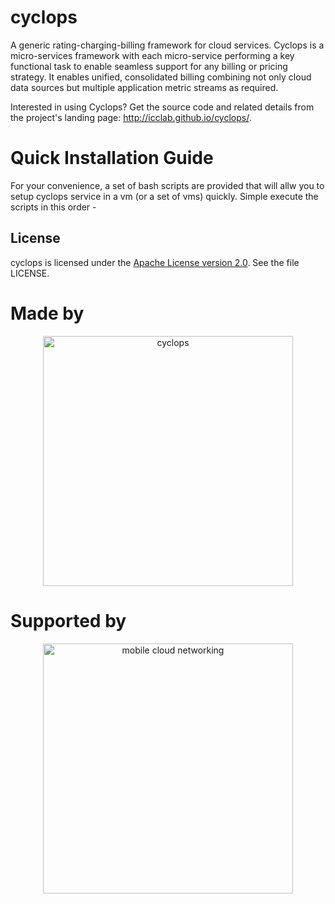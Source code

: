 # cyclops
A generic rating-charging-billing framework for cloud services. Cyclops is a micro-services framework with each micro-service performing a key functional task to enable seamless support for any billing or pricing strategy. It enables unified, consolidated billing combining not only cloud data sources but multiple application metric streams as required.

Interested in using Cyclops? Get the source code and related details from the project's landing page: <a href="http://icclab.github.io/cyclops/">http://icclab.github.io/cyclops/</a>.

# Quick Installation Guide
For your convenience, a set of bash scripts are provided that will allw you to setup cyclops service in a vm (or a set of vms) quickly. Simple execute the scripts in this order -


## License

cyclops is licensed under the
[Apache License version 2.0](https://www.apache.org/licenses/LICENSE-2.0).
See the file LICENSE.

# Made by

<div align="center" >
<a href='http://blog.zhaw.ch/icclab'>
<img src="https://raw.githubusercontent.com/icclab/hurtle/master/docs/figs/icclab_logo.png" title="cyclops" width=400px>
</a>
</div>

# Supported by

<div align="center" >
<a href='http://blog.zhaw.ch/icclab'>
<img src="https://raw.githubusercontent.com/icclab/hurtle/master/docs/figs/mcn_logo.png" title="mobile cloud networking" width=400px>
</a>
</div>
